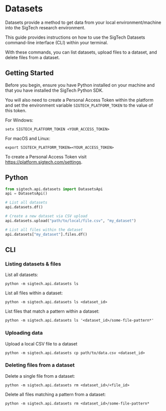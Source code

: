 # Datasets

Datasets provide a method to get data from your local environment/machine
into the SigTech research environment.

This guide provides instructions on how to use the SigTech 
Datasets command-line interface (CLI) within your terminal. 


With these commands, you can list datasets, upload files to 
a dataset, and delete files from a dataset.


## Getting Started
Before you begin, ensure you have Python installed on your machine
and that you have installed the SigTech Python SDK. 

You will also need to create a Personal Access Token within the platform
and set the environment variable `SIGTECH_PLATFORM_TOKEN`
to the value of this token.

For Windows:
    
    setx SIGTECH_PLATFORM_TOKEN <YOUR_ACCESS_TOKEN>

For macOS and Linux:

    export SIGTECH_PLATFORM_TOKEN=<YOUR_ACCESS_TOKEN>


To create a Personal Access Token visit https://platform.sigtech.com/settings.


## Python

```python
from sigtech.api.datasets import DatasetsApi
api = DatasetsApi()

# List all datasets
api.datasets.df()

# Create a new dataset via CSV upload
api.datasets.upload("path/to/local/file.csv", "my_dataset")

# List all files within the dataset
api.datasets["my_dataset"].files.df()
```




## CLI 

### Listing datasets & files


List all datasets: 

    python -m sigtech.api.datasets ls


List all files within a dataset: 

    python -m sigtech.api.datasets ls <dataset_id>


List files that match a pattern within a dataset: 

    python -m sigtech.api.datasets ls '<dataset_id>/some-file-pattern*'



### Uploading data

Upload a local CSV file to a dataset 

    python -m sigtech.api.datasets cp path/to/data.csv <dataset_id>



### Deleting files from a dataset

Delete a single file from a dataset: 

    python -m sigtech.api.datasets rm <dataset_id>/<file_id>

Delete all files matching a pattern from a dataset: 

    python -m sigtech.api.datasets rm <dataset_id>/some-file-pattern*
